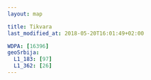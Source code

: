 ```yaml
---
layout: map

title: Tikvara
last_modified_at: 2018-05-20T16:01:49+02:00

WDPA: [16396]
geoSrbija:
  L1_183: [97]
  L1_362: [26]
---
```

